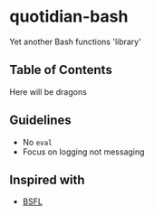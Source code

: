 # quotidian-bash
Yet another Bash functions 'library'
## Table of Contents
Here will be dragons

## Guidelines
- No `eval`
- Focus on logging not messaging

## Inspired with
- [BSFL](https://github.com/SkypLabs/bsfl)
